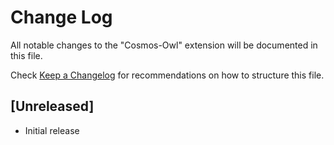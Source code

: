 # Change Log

All notable changes to the "Cosmos-Owl" extension will be documented in this file.

Check [Keep a Changelog](http://keepachangelog.com/) for recommendations on how to structure this file.

## [Unreleased]

- Initial release
